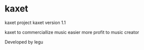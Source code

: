 # kaxet
kaxet project
kaxet version 1.1

kaxet to commerciallize music easier 
more profit to music creator

Developed by legu